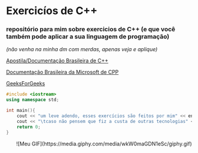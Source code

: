 # Exercicíos de C++ 
### repositório para mim sobre exercicios de C++ (e que você também pode aplicar a sua linguagem de programação)

*(não venha na minha dm com merdas, apenas veja e aplique)*

[Apostila/Documentação Brasileira de C++](https://www.cmmprogressivo.net/p/introducao-ao-estudo-do-c.html/)

[Documentação Brasileira da Microsoft de CPP](https://learn.microsoft.com/pt-br/cpp/?view=msvc-170/)

[GeeksForGeeks](https://www.geeksforgeeks.org/c-plus-plus/?ref=gcse_outind)

```cpp
#include <iostream>
using namespace std;

int main(){
	cout << "um leve adendo, esses exercícios são feitos por mim" << endl;
	cout << "\tcaso não pensem que fiz a custa de outras tecnologias" << endl;
	return 0;
}
```
<p align="right">
  ![Meu GIF](https://media.giphy.com/media/wkW0maGDN1eSc/giphy.gif)
</p>
